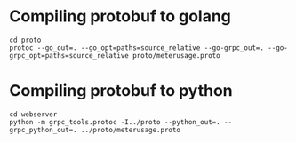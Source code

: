 # Compiling protobuf to golang

``` shell
cd proto
protoc --go_out=. --go_opt=paths=source_relative --go-grpc_out=. --go-grpc_opt=paths=source_relative proto/meterusage.proto
```

# Compiling protobuf to python

``` shell
cd webserver
python -m grpc_tools.protoc -I../proto --python_out=. --grpc_python_out=. ../proto/meterusage.proto
```

